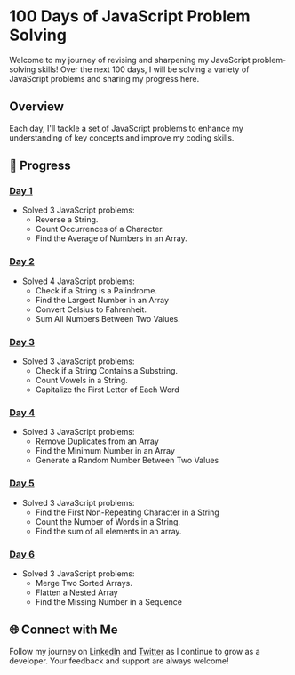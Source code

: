 # 100 Days of JavaScript Problem Solving

Welcome to my journey of revising and sharpening my JavaScript problem-solving skills! Over the next 100 days, I will be solving a variety of JavaScript problems and sharing my progress here.

## Overview

Each day, I'll tackle a set of JavaScript problems to enhance my understanding of key concepts and improve my coding skills.

## 📅 Progress

### [Day 1](./Day1)
- Solved 3 JavaScript problems:
  - Reverse a String.
  - Count Occurrences of a Character.
  - Find the Average of Numbers in an Array.

### [Day 2](./Day2)
- Solved 4 JavaScript problems:
  - Check if a String is a Palindrome.
  - Find the Largest Number in an Array
  - Convert Celsius to Fahrenheit.
  - Sum All Numbers Between Two Values.

### [Day 3](./Day3)
- Solved 3 JavaScript problems:
  - Check if a String Contains a Substring.
  - Count Vowels in a String.
  - Capitalize the First Letter of Each Word

### [Day 4](./Day4)
- Solved 3 JavaScript problems:
  - Remove Duplicates from an Array
  - Find the Minimum Number in an Array
  - Generate a Random Number Between Two Values

### [Day 5](./Day5)
- Solved 3 JavaScript problems:
  - Find the First Non-Repeating Character in a String
  - Count the Number of Words in a String.
  - Find the sum of all elements in an array.

### [Day 6](./Day6)
- Solved 3 JavaScript problems:
  - Merge Two Sorted Arrays.
  - Flatten a Nested Array
  - Find the Missing Number in a Sequence


## 🌐 Connect with Me
Follow my journey on [LinkedIn](https://www.linkedin.com/in/jatin-singh-a9147526b/) and [Twitter](https://x.com/jatinSingh012) as I continue to grow as a developer. Your feedback and support are always welcome!